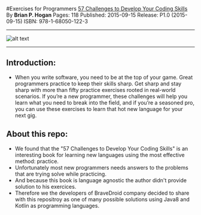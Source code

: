 #Exercises for Programmers
[57 Challenges to Develop Your Coding Skills](http://https://pragprog.com/book/bhwb/exercises-for-programmers "link")
By **Brian P. Hogan**
Pages: 118
Published: 2015-09-15
Release: P1.0 (2015-09-15)
ISBN: 978-1-68050-122-3

------------


![alt text](https://imagery.pragprog.com/products/461/bhwb.jpg?1454000572)

------------
## Introduction:
- When you write software, you need to be at the top of your game. Great programmers practice to keep their skills sharp. Get sharp and stay sharp with more than fifty practice exercises rooted in real-world scenarios. If you’re a new programmer, these challenges will help you learn what you need to break into the field, and if you’re a seasoned pro, you can use these exercises to learn that hot new language for your next gig.
## About this repo:
- We found that the "57 Challenges to Develop Your Coding Skills" is an interesting book for learning new languages using the most effective method: practice.
- Unfortunately most new programmers needs answers to the problems that are trying solve while practicing.
- And because this book is language agnostic the author didn't provide solution to his exercices.
- Therefore we the developers of BraveDroid company decided to share with this repositroy as one of many possible solutions using Java8 and Kotlin as programming languages.
